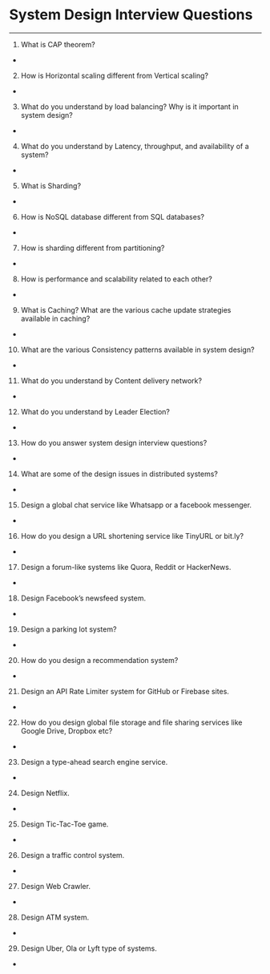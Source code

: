 # System Design Interview Questions

---

1. What is CAP theorem?
+ 

2. How is Horizontal scaling different from Vertical scaling?
+ 

3. What do you understand by load balancing? Why is it important in system design?
+ 

4. What do you understand by Latency, throughput, and availability of a system?
+ 

5. What is Sharding?
+ 

6. How is NoSQL database different from SQL databases?
+ 


7. How is sharding different from partitioning?
+ 


8. How is performance and scalability related to each other?
+ 


9.  What is Caching? What are the various cache update strategies available in caching?
+ 


10. What are the various Consistency patterns available in system design?
+ 


11. What do you understand by Content delivery network?
+ 


12. What do you understand by Leader Election?
+ 


13. How do you answer system design interview questions?
+ 


14. What are some of the design issues in distributed systems?
+ 


15. Design a global chat service like Whatsapp or a facebook messenger.
+ 


16. How do you design a URL shortening service like TinyURL or bit.ly?
+ 


17. Design a forum-like systems like Quora, Reddit or HackerNews.
+ 


18. Design Facebook’s newsfeed system.
+ 


19. Design a parking lot system?
+ 


20. How do you design a recommendation system?
+ 


21. Design an API Rate Limiter system for GitHub or Firebase sites.
+ 


22. How do you design global file storage and file sharing services like Google Drive, Dropbox etc?
+ 


23. Design a type-ahead search engine service.
+ 


24. Design Netflix.
+ 


25. Design Tic-Tac-Toe game.
+ 


26. Design a traffic control system.
+ 


27. Design Web Crawler.
+ 


28. Design ATM system.
+ 


29. Design Uber, Ola or Lyft type of systems.
+ 
